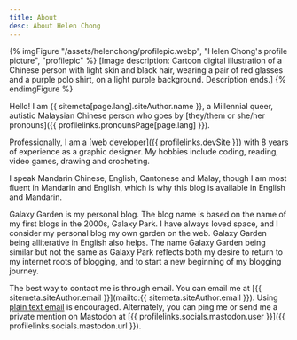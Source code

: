 ```yaml
---
title: About
desc: About Helen Chong
---
```

{% imgFigure "/assets/helenchong/profilepic.webp", "Helen Chong's profile picture", "profilepic" %}
[Image description: Cartoon digital illustration of a Chinese person with light skin and black hair, wearing a pair of red glasses and a purple polo shirt, on a light purple background. Description ends.]
{% endimgFigure %}

Hello! I am {{ sitemeta[page.lang].siteAuthor.name }}, a Millennial queer, autistic Malaysian Chinese person who goes by [they/them or she/her pronouns]({{ profilelinks.pronounsPage[page.lang] }}).

Professionally, I am a [web developer]({{ profilelinks.devSite }}) with 8 years of experience as a graphic designer. My hobbies include coding, reading, video games, drawing and crocheting.

I speak Mandarin Chinese, English, Cantonese and Malay, though I am most fluent in Mandarin and English, which is why this blog is available in English and Mandarin.

Galaxy Garden is my personal blog. The blog name is based on the name of my first blogs in the 2000s, Galaxy Park. I have always loved space, and I consider my personal blog my own garden on the web. Galaxy Garden being alliterative in English also helps. The name Galaxy Garden being similar but not the same as Galaxy Park reflects both my desire to return to my internet roots of blogging, and to start a new beginning of my blogging journey.

The best way to contact me is through email. You can email me at [{{ sitemeta.siteAuthor.email }}](mailto:{{ sitemeta.siteAuthor.email }}). Using [plain text email](https://useplaintext.email/) is encouraged. Alternately, you can ping me or send me a private mention on Mastodon at [{{ profilelinks.socials.mastodon.user }}]({{ profilelinks.socials.mastodon.url }}).
